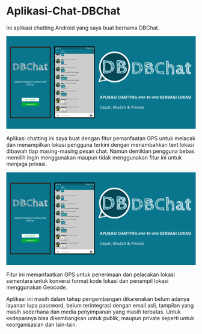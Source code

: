 # Aplikasi-Chat-DBChat
Ini aplikasi chatting Android yang saya buat bernama DBChat.

![alt text](https://github.com/dioob/Aplikasi-Chat-DBChat/blob/master/Screenshot_446.png)


Aplikasi chatting ini saya buat dengan fitur pemanfaatan GPS untuk melacak dan menampilkan lokasi pengguna terkini dengan menambahkan text lokasi dibawah tiap masing-masing pesan chat. Namun demikian pengguna bebas memilih ingin menggunakan maupun tidak menggunakan fitur ini untuk menjaga privasi.

![alt text](https://github.com/dioob/Aplikasi-Chat-DBChat/blob/master/Screenshot_446.png)

Fitur ini memanfaatkan GPS untuk penerimaan dan pelacakan lokasi sementara untuk konversi format kode lokasi dan penampil lokasi menggunakan Geocode.

Aplikasi ini masih dalam tahap pengembangan dikarenakan belum adanya layanan lupa password, belum terintegrasi dengan email asli, tampilan yang masih sederhana dan media penyimpanan yang masih terbatas. Untuk kedepannya bisa dikembangkan untuk publik, maupun private seperti untuk keorganisasian dan lain-lain.
